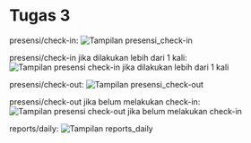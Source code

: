 # Tugas 3

presensi/check-in:
![Tampilan presensi_check-in](presensi_check-in.png)

presensi/check-in jika dilakukan lebih dari 1 kali:
![Tampilan presensi check-in jika dilakukan lebih dari 1 kali](presensi_check-in_lebih_dari_1x.png)

presensi/check-out:
![Tampilan presensi_check-out](presensi_check-out.png)

presensi/check-out jika belum melakukan check-in:
![Tampilan presensi check-out jika belum melakukan check-in](presensi_check-out_jika_belum_check-in.png)

reports/daily:
![Tampilan reports_daily](reports_daily.png)

